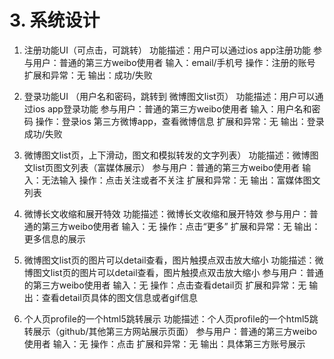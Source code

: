 # 3. 系统设计

1. 注册功能UI（可点击，可跳转）
功能描述：用户可以通过ios app注册功能
参与用户：普通的第三方weibo使用者
输入：email/手机号
操作：注册的账号
扩展和异常：无
输出：成功/失败


2. 登录功能UI （用户名和密码，跳转到 微博图文list页）
功能描述：用户可以通过ios app登录功能
参与用户：普通的第三方weibo使用者
输入：用户名和密码
操作：登录ios 第三方微博app，查看微博信息
扩展和异常：无
输出：登录成功/失败

3. 微博图文list页，上下滑动，图文和模拟转发的文字列表）
功能描述：微博图文list页图文列表（富媒体展示）
参与用户：普通的第三方weibo使用者
输入：无法输入
操作：点击关注或者不关注
扩展和异常：无
输出：富媒体图文列表

4. 微博长文收缩和展开特效
功能描述：微博长文收缩和展开特效
参与用户：普通的第三方weibo使用者
输入：无
操作：点击“更多”
扩展和异常：无
输出：更多信息的展示

5. 微博图文list页的图片可以detail查看，图片触摸点双击放大缩小
功能描述：微博图文list页的图片可以detail查看，图片触摸点双击放大缩小
参与用户：普通的第三方weibo使用者
输入：无
操作：点击查看detail页
扩展和异常：无
输出：查看detail页具体的图文信息或者gif信息

6. 个人页profile的一个html5跳转展示
功能描述：个人页profile的一个html5跳转展示（github/其他第三方网站展示页面）
参与用户：普通的第三方weibo使用者
输入：无
操作：点击
扩展和异常：无
输出：具体第三方账号展示